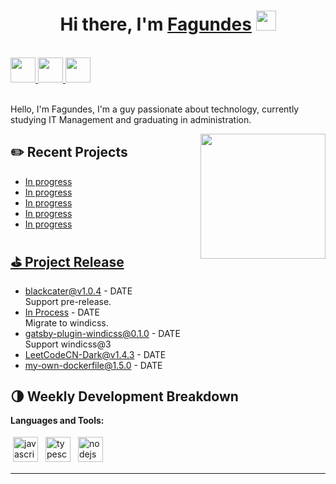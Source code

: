 <h1 align="center">Hi there, I'm <a href="https://www.instagram.com/correa10k/" target="_blank">Fagundes</a> <img
src="https://github.com/blackcater/blackcater/raw/main/images/Hi.gif" height="32" /></h1>

<br />

<a href="LINK" alt="blackcater's blog" target="_blank">
  <img src="https://github.com/blackcater/blackcater/raw/main/images/social-blog.svg" height="40" />
</a>
<a href="RealCorreaF@gmail.com">
  <img src="https://github.com/blackcater/blackcater/raw/main/images/social-gmail.svg" height="40" />
</a>
<a href="LINK">
  <img src="https://github.com/blackcater/blackcater/raw/main/images/social-leetcode.svg" height="40" />
</a>

<br />
<br />

Hello, I'm Fagundes, I'm a guy passionate about technology, currently studying IT Management and graduating in administration.

<a href="#"><img align="right" src="https://github.com/blackcater/blackcater/raw/main/images/banner.gif" width="200 " height="200" /></a>

## ✏️ Recent Projects

- <a href='LINK' target='_blank'>In progress
- <a href='LINK' target='_blank'>In progress
- <a href='LINK' target='_blank'>In progress
- <a href='LINK' target='_blank'>In progress
- <a href='LINK' target='_blank'>In progress

<!-- blog_plugin_start -->

<!-- blog_plugin_end -->

<!-- github_plugin_start -->

## ⛳️ Project Release

- <a href='LINK' target='_blank'>blackcater@v1.0.4</a> - DATE
  <br/> Support pre-release.
- <a href='LINK' target='_blank'>In Process<sup></sup></a> - DATE
  <br/> Migrate to windicss.
- <a href='LINK' target='_blank'>gatsby-plugin-windicss@0.1.0</a> - DATE
  <br/> Support windicss@3
- <a href='LINK' target='_blank'>LeetCodeCN-Dark@v1.4.3</a> - DATE
- <a href='LINK' target='_blank'>my-own-dockerfile@1.5.0</a> - DATE

<!-- github_plugin_end -->

<!-- wakatime_plugin_start -->

## 🌗 Weekly Development Breakdown


<!-- wakatime_plugin_end -->

**Languages and Tools:**

<p>
<img src="https://github.com/blackcater/blackcater/raw/main/images/logo-javascript.svg" height="40" style="vertical-align:down; margin:4px" alt="javascript">
<img src="https://media.discordapp.net/attachments/1102336119913324626/1248726852676096060/kisspng-html-computer-icons-5ae0b5fc4c9543.3741052015246760923137.png?ex=6664b701&is=66636581&hm=03a6f27c2f1b94fb748b478cab46f80690af6f3068fa3cca730e826d82563440&=&format=webp&quality=lossless&width=468&height=468" height="40" style="vertical-align:down; margin:4px" alt="typescript">
<img src="https://media.discordapp.net/attachments/1102336119913324626/1248727391254220840/transparent-python-logo-blue-and-yellow-python-logo-represents-python-lang65ba0d1859e935.6667290417066918643683.png?ex=6664b782&is=66636602&hm=633e2e3135e88ff5545a4d68a177f7c3f731ac2ea1ab1f0a0bb1f03e40bb2930&=&format=webp&quality=lossless&width=468&height=468" height="40" style="vertical-align:down; margin:4px" alt="nodejs">
</p>

<!-- badge_plugin_start -->

---


<!-- badge_plugin_end -->
